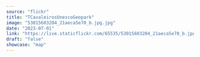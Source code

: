 ```yaml
---
source: "flickr"
title: "TCavaleirosUnescoGeopark"
image: "53015603204_21aeca5e70_b.jpg.jpg"
date: "2023-07-01"
link: "https://live.staticflickr.com/65535/53015603204_21aeca5e70_b.jpg"
draft: "false"
showcase: "map"
---
```

